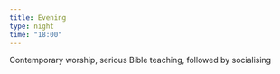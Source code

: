 ```yaml
---
title: Evening
type: night
time: "18:00"
---
```

Contemporary worship, serious Bible teaching, followed by socialising
